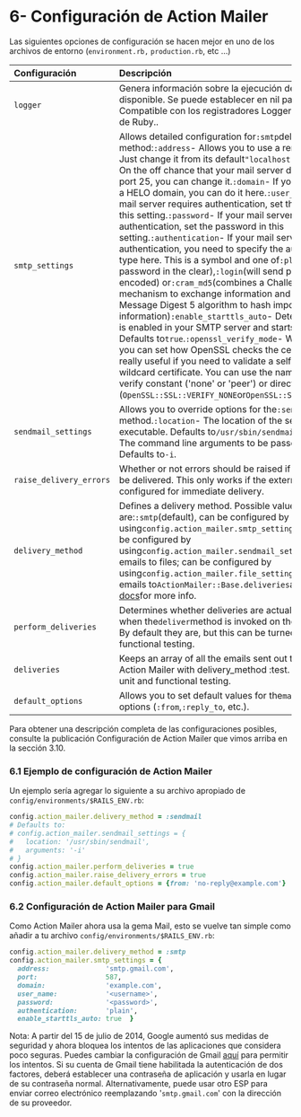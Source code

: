 # 6- Configuración de Action Mailer

Las siguientes opciones de configuración se hacen mejor en uno de los archivos de entorno \(`environment.rb,` `production.rb`, etc ...\)

| Configuración | Descripción |
| :--- | :--- |
| `logger` | Genera información sobre la ejecución del correo si está disponible. Se puede establecer en nil para no registrar. Compatible con los registradores Logger y Log4r propios de Ruby.. |
| `smtp_settings` | Allows detailed configuration for`:smtp`delivery method:`:address`- Allows you to use a remote mail server. Just change it from its default`"localhost"`setting.`:port`- On the off chance that your mail server doesn't run on port 25, you can change it.`:domain`- If you need to specify a HELO domain, you can do it here.`:user_name`- If your mail server requires authentication, set the username in this setting.`:password`- If your mail server requires authentication, set the password in this setting.`:authentication`- If your mail server requires authentication, you need to specify the authentication type here. This is a symbol and one of`:plain`\(will send the password in the clear\),`:login`\(will send password Base64 encoded\) or`:cram_md5`\(combines a Challenge/Response mechanism to exchange information and a cryptographic Message Digest 5 algorithm to hash important information\)`:enable_starttls_auto`- Detects if STARTTLS is enabled in your SMTP server and starts to use it. Defaults to`true`.`:openssl_verify_mode`- When using TLS, you can set how OpenSSL checks the certificate. This is really useful if you need to validate a self-signed and/or a wildcard certificate. You can use the name of an OpenSSL verify constant \('none' or 'peer'\) or directly the constant \(`OpenSSL::SSL::VERIFY_NONE`or`OpenSSL::SSL::VERIFY_PEER`\). |
| `sendmail_settings` | Allows you to override options for the`:sendmail`delivery method.`:location`- The location of the sendmail executable. Defaults to`/usr/sbin/sendmail`.`:arguments`- The command line arguments to be passed to sendmail. Defaults to`-i`. |
| `raise_delivery_errors` | Whether or not errors should be raised if the email fails to be delivered. This only works if the external email server is configured for immediate delivery. |
| `delivery_method` | Defines a delivery method. Possible values are:`:smtp`\(default\), can be configured by using`config.action_mailer.smtp_settings`.`:sendmail`, can be configured by using`config.action_mailer.sendmail_settings`.`:file`: save emails to files; can be configured by using`config.action_mailer.file_settings`.`:test`: save emails to`ActionMailer::Base.deliveries`array.See[API docs](http://api.rubyonrails.org/v5.1.2/classes/ActionMailer/Base.html)for more info. |
| `perform_deliveries` | Determines whether deliveries are actually carried out when the`deliver`method is invoked on the Mail message. By default they are, but this can be turned off to help functional testing. |
| `deliveries` | Keeps an array of all the emails sent out through the Action Mailer with delivery\_method :test. Most useful for unit and functional testing. |
| `default_options` | Allows you to set default values for the`mail`method options \(`:from`,`:reply_to`, etc.\). |

Para obtener una descripción completa de las configuraciones posibles, consulte la publicación Configuración de Action Mailer que vimos arriba en la sección 3.10.

### 6.1 Ejemplo de configuración de Action Mailer

Un ejemplo sería agregar lo siguiente a su archivo apropiado de `config/environments/$RAILS_ENV.rb`:

```ruby
config.action_mailer.delivery_method = :sendmail
# Defaults to:
# config.action_mailer.sendmail_settings = {
#   location: '/usr/sbin/sendmail',
#   arguments: '-i'
# }
config.action_mailer.perform_deliveries = true
config.action_mailer.raise_delivery_errors = true
config.action_mailer.default_options = {from: 'no-reply@example.com'}
```

### 6.2 Configuración de Action Mailer para Gmail

Como Action Mailer ahora usa la gema Mail, esto se vuelve tan simple como añadir a tu archivo `config/environments/$RAILS_ENV.rb`:

```ruby
config.action_mailer.delivery_method = :smtp
config.action_mailer.smtp_settings = {
  address:              'smtp.gmail.com',
  port:                 587,
  domain:               'example.com',
  user_name:            '<username>',
  password:             '<password>',
  authentication:       'plain',
  enable_starttls_auto: true  }
```

Nota: A partir del 15 de julio de 2014, Google aumentó sus medidas de seguridad y ahora bloquea los intentos de las aplicaciones que considera poco seguras. Puedes cambiar la configuración de Gmail [aquí](https://myaccount.google.com/lesssecureapps?pli=1) para permitir los intentos. Si su cuenta de Gmail tiene habilitada la autenticación de dos factores, deberá establecer una contraseña de aplicación y usarla en lugar de su contraseña normal. Alternativamente, puede usar otro ESP para enviar correo electrónico reemplazando '`smtp.gmail.com`' con la dirección de su proveedor.





